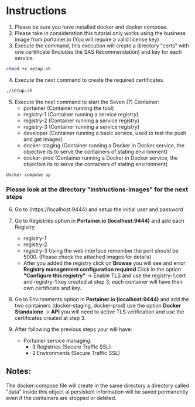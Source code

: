 # Instructions

1. Please be sure you have installed docker and docker compose.
2. Please take in consideration this tutorial only works using the business image from portainer.io (You will require a valid license key)
3. Execute the command, this execution will create a directory "certs" with one certificate (Includes the SAS Recommendation) and key for each service.
```sh
chmod +x setup.sh
```
4. Execute the next command to create the required certificates.
```sh
./setup.sh
```
5. Execute the next command to start the Seven (7) Container:
    - portainer (Container running the tool)
    - registry-1 (Container running a service registry)
    - registry-2 (Container running a service registry)
    - registry-3 (Container running a service registry)
    - developer (Container running a basic service, used to test the push and get images)
    - docker-staging (Container running a Docker in Docker service, the objective its to serve the containers of stating environment)
    - docker-prod (Container running a Docker in Docker service, the objective its to serve the containers of stating environment)
```docker
docker compose up
```
### Please look at the directory "instructions-images" for the next steps
6. Go to (https://localhost:9444) and setup the initial user and password
7. Go to Registries option in **Portainer.io (localhost:9444)** and add each Registry
    - registry-1
    - registry-2
    - registry-3
    Using the web interface remember the port should be 5000. (Please check the attached images for details) 
    - After you added the registry click on **Browse** you will see and error **Registry management configuration required** Click in the option **"Configure this registry"** -> Enable TLS and use the registry-1.cert and registry-1.key created at step 3, each container will have their own certificate and key.

8. Go to Environments option in **Portainer.io (localhost:9444)** and add the two containers (docker-staging, docker-prod) use the option **Docker Standalone** -> **API** you will need to active TLS verification and use the certificates created at step 3.
9. After following the previous steps your will have:
    - Portainer service managing:
        - 3 Registries (Secure Traffic SSL)
        - 2 Environments (Secure Traffic SSL)

## Notes:
The docker-compose file will create in the same directory a directory called "data" inside this object al persistent information will be saved permanently even if the containers are stopped or deleted.
